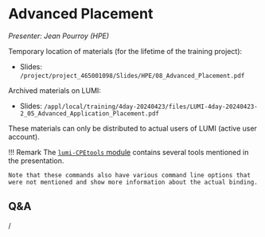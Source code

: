 # Advanced Placement

*Presenter: Jean Pourroy (HPE)*

<!--
Course materials will be provided during and after the course.
-->

Temporary location of materials (for the lifetime of the training project):

-   Slides: `/project/project_465001098/Slides/HPE/08_Advanced_Placement.pdf`

Archived materials on LUMI:

-   Slides: `/appl/local/training/4day-20240423/files/LUMI-4day-20240423-2_05_Advanced_Application_Placement.pdf`

<!--
-   Recording: `/appl/local/training/4day-20240423/recordings/2_05_Advanced_Application_Placement.mp4`
-->

These materials can only be distributed to actual users of LUMI (active user account).

!!! Remark
    The [`lumi-CPEtools` module](https://lumi-supercomputer.github.io/LUMI-EasyBuild-docs/l/lumi-CPEtools/) 
    contains several tools mentioned in the presentation.

    Note that these commands also have various command line options that
    were not mentioned and show more information about the actual binding.


## Q&A

/
